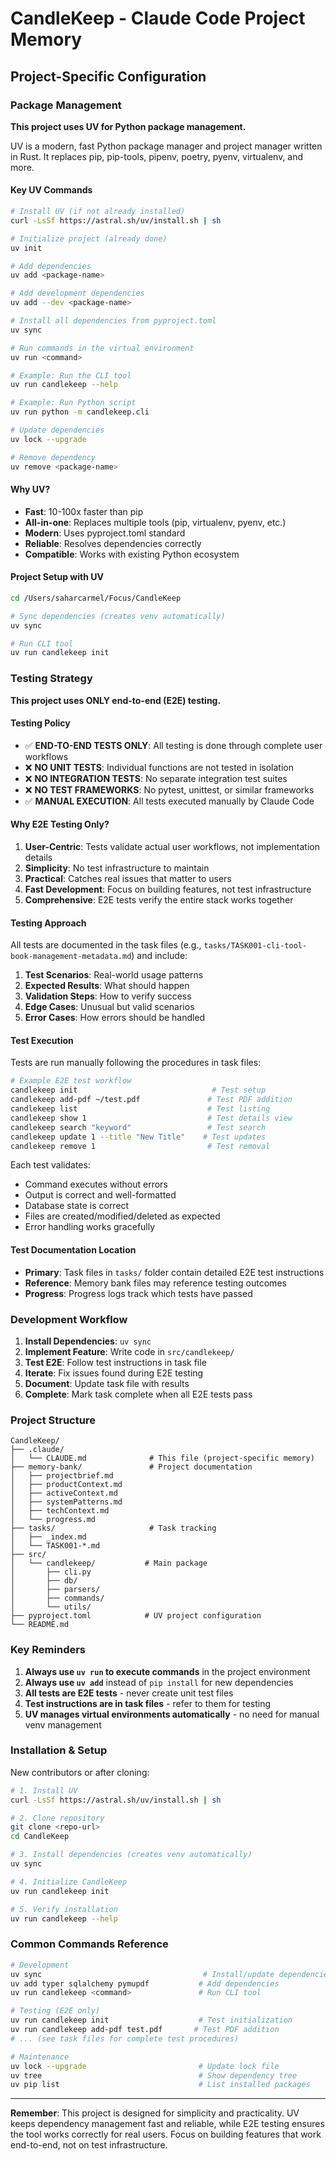# CandleKeep - Claude Code Project Memory

## Project-Specific Configuration

### Package Management

**This project uses UV for Python package management.**

UV is a modern, fast Python package manager and project manager written in Rust. It replaces pip, pip-tools, pipenv, poetry, pyenv, virtualenv, and more.

#### Key UV Commands

```bash
# Install UV (if not already installed)
curl -LsSf https://astral.sh/uv/install.sh | sh

# Initialize project (already done)
uv init

# Add dependencies
uv add <package-name>

# Add development dependencies
uv add --dev <package-name>

# Install all dependencies from pyproject.toml
uv sync

# Run commands in the virtual environment
uv run <command>

# Example: Run the CLI tool
uv run candlekeep --help

# Example: Run Python script
uv run python -m candlekeep.cli

# Update dependencies
uv lock --upgrade

# Remove dependency
uv remove <package-name>
```

#### Why UV?

- **Fast**: 10-100x faster than pip
- **All-in-one**: Replaces multiple tools (pip, virtualenv, pyenv, etc.)
- **Modern**: Uses pyproject.toml standard
- **Reliable**: Resolves dependencies correctly
- **Compatible**: Works with existing Python ecosystem

#### Project Setup with UV

```bash
cd /Users/saharcarmel/Focus/CandleKeep

# Sync dependencies (creates venv automatically)
uv sync

# Run CLI tool
uv run candlekeep init
```

### Testing Strategy

**This project uses ONLY end-to-end (E2E) testing.**

#### Testing Policy

- ✅ **END-TO-END TESTS ONLY**: All testing is done through complete user workflows
- ❌ **NO UNIT TESTS**: Individual functions are not tested in isolation
- ❌ **NO INTEGRATION TESTS**: No separate integration test suites
- ❌ **NO TEST FRAMEWORKS**: No pytest, unittest, or similar frameworks
- ✅ **MANUAL EXECUTION**: All tests executed manually by Claude Code

#### Why E2E Testing Only?

1. **User-Centric**: Tests validate actual user workflows, not implementation details
2. **Simplicity**: No test infrastructure to maintain
3. **Practical**: Catches real issues that matter to users
4. **Fast Development**: Focus on building features, not test infrastructure
5. **Comprehensive**: E2E tests verify the entire stack works together

#### Testing Approach

All tests are documented in the task files (e.g., `tasks/TASK001-cli-tool-book-management-metadata.md`) and include:

1. **Test Scenarios**: Real-world usage patterns
2. **Expected Results**: What should happen
3. **Validation Steps**: How to verify success
4. **Edge Cases**: Unusual but valid scenarios
5. **Error Cases**: How errors should be handled

#### Test Execution

Tests are run manually following the procedures in task files:

```bash
# Example E2E test workflow
candlekeep init                              # Test setup
candlekeep add-pdf ~/test.pdf               # Test PDF addition
candlekeep list                             # Test listing
candlekeep show 1                           # Test details view
candlekeep search "keyword"                 # Test search
candlekeep update 1 --title "New Title"    # Test updates
candlekeep remove 1                         # Test removal
```

Each test validates:
- Command executes without errors
- Output is correct and well-formatted
- Database state is correct
- Files are created/modified/deleted as expected
- Error handling works gracefully

#### Test Documentation Location

- **Primary**: Task files in `tasks/` folder contain detailed E2E test instructions
- **Reference**: Memory bank files may reference testing outcomes
- **Progress**: Progress logs track which tests have passed

### Development Workflow

1. **Install Dependencies**: `uv sync`
2. **Implement Feature**: Write code in `src/candlekeep/`
3. **Test E2E**: Follow test instructions in task file
4. **Iterate**: Fix issues found during E2E testing
5. **Document**: Update task file with results
6. **Complete**: Mark task complete when all E2E tests pass

### Project Structure

```
CandleKeep/
├── .claude/
│   └── CLAUDE.md              # This file (project-specific memory)
├── memory-bank/               # Project documentation
│   ├── projectbrief.md
│   ├── productContext.md
│   ├── activeContext.md
│   ├── systemPatterns.md
│   ├── techContext.md
│   └── progress.md
├── tasks/                     # Task tracking
│   ├── _index.md
│   └── TASK001-*.md
├── src/
│   └── candlekeep/           # Main package
│       ├── cli.py
│       ├── db/
│       ├── parsers/
│       ├── commands/
│       └── utils/
├── pyproject.toml            # UV project configuration
└── README.md
```

### Key Reminders

1. **Always use `uv run` to execute commands** in the project environment
2. **Always use `uv add`** instead of `pip install` for new dependencies
3. **All tests are E2E tests** - never create unit test files
4. **Test instructions are in task files** - refer to them for testing
5. **UV manages virtual environments automatically** - no need for manual venv management

### Installation & Setup

New contributors or after cloning:

```bash
# 1. Install UV
curl -LsSf https://astral.sh/uv/install.sh | sh

# 2. Clone repository
git clone <repo-url>
cd CandleKeep

# 3. Install dependencies (creates venv automatically)
uv sync

# 4. Initialize CandleKeep
uv run candlekeep init

# 5. Verify installation
uv run candlekeep --help
```

### Common Commands Reference

```bash
# Development
uv sync                                    # Install/update dependencies
uv add typer sqlalchemy pymupdf           # Add dependencies
uv run candlekeep <command>               # Run CLI tool

# Testing (E2E only)
uv run candlekeep init                    # Test initialization
uv run candlekeep add-pdf test.pdf       # Test PDF addition
# ... (see task files for complete test procedures)

# Maintenance
uv lock --upgrade                         # Update lock file
uv tree                                   # Show dependency tree
uv pip list                               # List installed packages
```

---

**Remember**: This project is designed for simplicity and practicality. UV keeps dependency management fast and reliable, while E2E testing ensures the tool works correctly for real users. Focus on building features that work end-to-end, not on test infrastructure.
